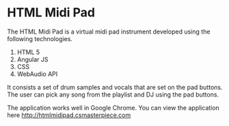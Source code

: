 # HTML Midi Pad

The HTML Midi Pad is a virtual midi pad instrument developed using the following technologies. 

1. HTML 5
2. Angular JS
3. CSS
4. WebAudio API

It consists a set of drum samples and vocals that are set on the pad buttons. The user can pick any song from the playlist and DJ using the pad buttons. 

The application works well in Google Chrome. You can view the application here http://htmlmidipad.csmasterpiece.com
